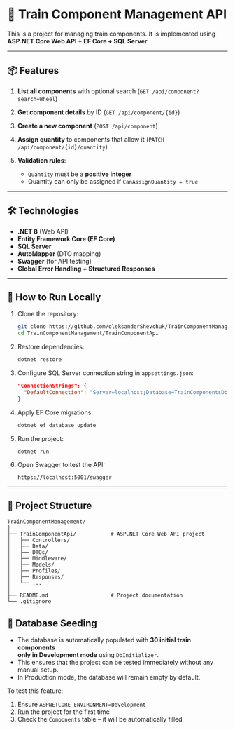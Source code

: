 # 🚆 Train Component Management API

This is a project for managing train components.
It is implemented using **ASP.NET Core Web API + EF Core + SQL Server**.

---

## 📦 Features

1. **List all components** with optional search (`GET /api/component?search=Wheel`)
2. **Get component details** by ID (`GET /api/component/{id}`)
3. **Create a new component** (`POST /api/component`)
4. **Assign quantity** to components that allow it (`PATCH /api/component/{id}/quantity`)
5. **Validation rules**:

   * `Quantity` must be a **positive integer**
   * Quantity can only be assigned if `CanAssignQuantity = true`

---

## 🛠 Technologies

* **.NET 8** (Web API)
* **Entity Framework Core (EF Core)**
* **SQL Server**
* **AutoMapper** (DTO mapping)
* **Swagger** (for API testing)
* **Global Error Handling + Structured Responses**

---

## 🚀 How to Run Locally

1. Clone the repository:

   ```bash
   git clone https://github.com/oleksanderShevchuk/TrainComponentManagement.git
   cd TrainComponentManagement/TrainComponentApi
   ```

2. Restore dependencies:

   ```bash
   dotnet restore
   ```

3. Configure SQL Server connection string in `appsettings.json`:

   ```json
   "ConnectionStrings": {
     "DefaultConnection": "Server=localhost;Database=TrainComponentsDb;Trusted_Connection=True;TrustServerCertificate=True;"
   }
   ```

4. Apply EF Core migrations:

   ```bash
   dotnet ef database update
   ```

5. Run the project:

   ```bash
   dotnet run
   ```

6. Open Swagger to test the API:

   ```
   https://localhost:5001/swagger
   ```

---

## 📂 Project Structure

```
TrainComponentManagement/
│
├── TrainComponentApi/           # ASP.NET Core Web API project
│   ├── Controllers/
│   ├── Data/
│   ├── DTOs/
│   ├── Middleware/
│   ├── Models/
│   ├── Profiles/
│   ├── Responses/
│   └── ...
│
├── README.md                    # Project documentation
└── .gitignore
```


## 🌱 Database Seeding

- The database is automatically populated with **30 initial train components**  
  **only in Development mode** using `DbInitializer`.  
- This ensures that the project can be tested immediately without any manual setup.  
- In Production mode, the database will remain empty by default.  

To test this feature:
1. Ensure `ASPNETCORE_ENVIRONMENT=Development`
2. Run the project for the first time
3. Check the `Components` table – it will be automatically filled
